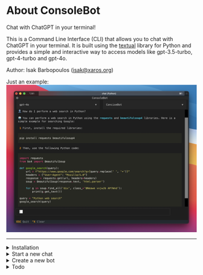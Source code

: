# About ConsoleBot
Chat with ChatGPT in your terminal!

This is a Command Line Interface (CLI) that allows you to chat with ChatGPT in your terminal. It is built using the [textual](https://textual.textualize.io/) library for Python and provides a simple and interactive way to access models like gpt-3.5-turbo, gpt-4-turbo and gpt-4o.

Author: Isak Barbopoulos (isak@xaros.org)

Just an example:
![Example](screenshots/example.png "Chat interface")

---

<details>
    <summary>Installation</summary><br>

#### 1. Make sure you have Python >=3.9 and an OpenAI API key.

#### 2. Open your terminal of choice and clone this repo:
```bash
git clone https://github.com/isak-b/console-bot.git
```

#### 3. Install the package and its dependencies:
```bash
cd console-bot
pip install .
```

#### 4. Create a file named '.env' in the console-bot folder and add the following line:
```bash
OPENAI_API_KEY=<your OpenAI API key here>
```
</details>

<details>
    <summary>Start a new chat</summary><br>

Open a terminal in the console-bot folder and write:

```bash
python chat
```

TIP: Bind the command to an alias (like 'chat') and store it in .bashrc or .zshrc for easy access. E.g.,:

```bash
alias chat='python ~/path/to/console-bot/chat'
```

</details>

<details>
    <summary>Create a new bot</summary><br>

Write your custom instructions in a .txt file and save it in `console-bot/bots/` and it will become automatically available in the app.

</details>

<details>
    <summary>Todo</summary><br>

- Make it so users can save and manage chat history (create, name and select history_ids at will)

- Add support for other LLMs

- Add image generation (not currently supported by textual)

</details>
